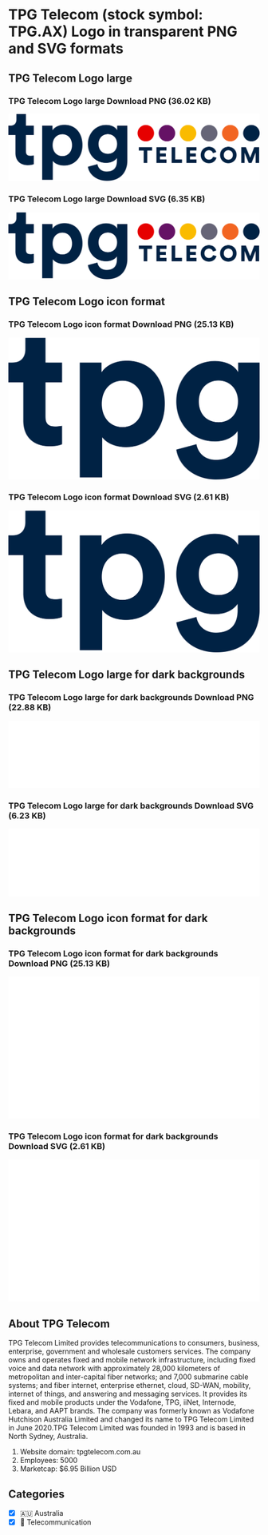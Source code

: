 # TPG Telecom (stock symbol: TPG.AX) Logo in transparent PNG and SVG formats

## TPG Telecom Logo large

### TPG Telecom Logo large Download PNG (36.02 KB)

![TPG Telecom Logo large Download PNG (36.02 KB)](/img/orig/TPG.AX_BIG-10386a6a.png)

### TPG Telecom Logo large Download SVG (6.35 KB)

![TPG Telecom Logo large Download SVG (6.35 KB)](/img/orig/TPG.AX_BIG-2dc9f82f.svg)

## TPG Telecom Logo icon format

### TPG Telecom Logo icon format Download PNG (25.13 KB)

![TPG Telecom Logo icon format Download PNG (25.13 KB)](/img/orig/TPG.AX-f36cda6c.png)

### TPG Telecom Logo icon format Download SVG (2.61 KB)

![TPG Telecom Logo icon format Download SVG (2.61 KB)](/img/orig/TPG.AX-e46adb78.svg)

## TPG Telecom Logo large for dark backgrounds

### TPG Telecom Logo large for dark backgrounds Download PNG (22.88 KB)

![TPG Telecom Logo large for dark backgrounds Download PNG (22.88 KB)](/img/orig/TPG.AX_BIG.D-0c407977.png)

### TPG Telecom Logo large for dark backgrounds Download SVG (6.23 KB)

![TPG Telecom Logo large for dark backgrounds Download SVG (6.23 KB)](/img/orig/TPG.AX_BIG.D-e71bed4c.svg)

## TPG Telecom Logo icon format for dark backgrounds

### TPG Telecom Logo icon format for dark backgrounds Download PNG (25.13 KB)

![TPG Telecom Logo icon format for dark backgrounds Download PNG (25.13 KB)](/img/orig/TPG.AX.D-763c5ab7.png)

### TPG Telecom Logo icon format for dark backgrounds Download SVG (2.61 KB)

![TPG Telecom Logo icon format for dark backgrounds Download SVG (2.61 KB)](/img/orig/TPG.AX.D-d6195d41.svg)

## About TPG Telecom

TPG Telecom Limited provides telecommunications to consumers, business, enterprise, government and wholesale customers services. The company owns and operates fixed and mobile network infrastructure, including fixed voice and data network with approximately 28,000 kilometers of metropolitan and inter-capital fiber networks; and 7,000 submarine cable systems; and fiber internet, enterprise ethernet, cloud, SD-WAN, mobility, internet of things, and answering and messaging services. It provides its fixed and mobile products under the Vodafone, TPG, iiNet, Internode, Lebara, and AAPT brands. The company was formerly known as Vodafone Hutchison Australia Limited and changed its name to TPG Telecom Limited in June 2020.TPG Telecom Limited was founded in 1993 and is based in North Sydney, Australia.

1. Website domain: tpgtelecom.com.au
2. Employees: 5000
3. Marketcap: $6.95 Billion USD


## Categories
- [x] 🇦🇺 Australia
- [x] 📡 Telecommunication
